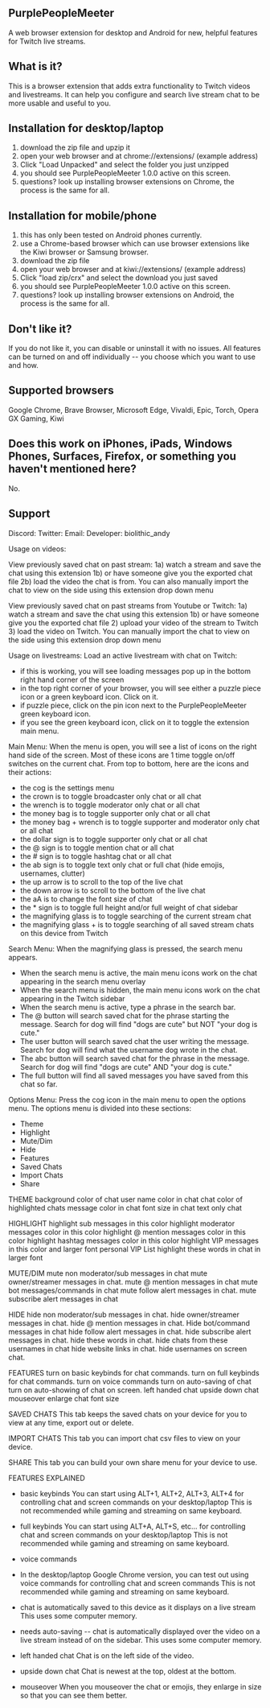 ## PurplePeopleMeeter
A web browser extension for desktop and Android for new, helpful features for Twitch live streams.


## What is it?
This is a browser extension that adds extra functionality to Twitch videos and livestreams.
It can help you configure and search live stream chat to be more usable and useful to you.

## Installation for desktop/laptop
1) download the zip file and upzip it
2) open your web browser and at chrome://extensions/ (example address) 
3) Click "Load Unpacked" and select the folder you just unzipped
4) you should see PurplePeopleMeeter 1.0.0 active on this screen.
5) questions?  look up installing browser extensions on Chrome, the process is the same for all.

## Installation for mobile/phone
1) this has only been tested on Android phones currently.
2) use a Chrome-based browser which can use browser extensions like the Kiwi browser or Samsung browser.
3) download the zip file 
4) open your web browser and at kiwi://extensions/ (example address) 
4) Click "load zip/crx" and select the download you just saved
4) you should see PurplePeopleMeeter 1.0.0 active on this screen.
5) questions?  look up installing browser extensions on Android, the process is the same for all.

## Don't like it?
If you do not like it, you can disable or uninstall it with no issues.
All features can be turned on and off individually -- you choose which you want to use and how.

## Supported browsers
Google Chrome, Brave Browser, Microsoft Edge, Vivaldi, Epic, Torch, Opera GX Gaming, Kiwi

## Does this work on iPhones, iPads, Windows Phones, Surfaces, Firefox, or something you haven't mentioned here?
No.

## Support
Discord: 
Twitter:
Email:
Developer: biolithic_andy


Usage on videos:

View previously saved chat on past stream:
1a) watch a stream and save the chat using this extension
1b) or have someone give you the exported chat file
2b) load the video the chat is from. You can also manually import the chat to view on the side using this extension drop down menu

View previously saved chat on past streams from Youtube or Twitch:
1a) watch a stream and save the chat using this extension
1b) or have someone give you the exported chat file
2) upload your video of the stream to Twitch
3) load the video on Twitch. You can manually import the chat to view on the side using this extension drop down menu


Usage on livestreams:
Load an active livestream with chat on Twitch:
- if this is working, you will see loading messages pop up in the bottom right hand corner of the screen
- in the top right corner of your browser, you will see either a puzzle piece icon or a green keyboard icon. Click on it.
- if puzzle piece, click on the pin icon next to the PurplePeopleMeeter green keyboard icon.
- if you see the green keyboard icon, click on it to toggle the extension main menu.

Main Menu:
When the menu is open, you will see a list of icons on the right hand side of the screen. 
Most of these icons are 1 time toggle on/off switches on the current chat.
From top to bottom, here are the icons and their actions:
- the cog is the settings menu
- the crown is to toggle broadcaster only chat or all chat
- the wrench is to toggle moderator only chat or all chat
- the money bag is to toggle supporter only chat or all chat
- the money bag + wrench is to toggle supporter and moderator only chat or all chat
- the dollar sign is to toggle supporter only chat or all chat
- the @ sign is to toggle mention chat or all chat
- the # sign is to toggle hashtag chat or all chat
- the ab sign is to toggle text only chat or full chat (hide emojis, usernames, clutter)
- the up arrow is to scroll to the top of the live chat
- the down arrow is to scroll to the bottom of the live chat
- the aA is to change the font size of chat
- the * sign is to toggle full height and/or full weight of chat sidebar
- the magnifying glass is to toggle searching of the current stream chat
- the magnifying glass + is to toggle searching of all saved stream chats on this device from Twitch

Search Menu:
When the magnifying glass is pressed, the search menu appears.
- When the search menu is active, the main menu icons work on the chat appearing in the search menu overlay
- When the search menu is hidden, the main menu icons work on the chat appearing in the Twitch sidebar
- When the search menu is active, type a phrase in the search bar.
- The @ button will search saved chat for the phrase starting the message. Search for dog will find "dogs are cute" but NOT "your dog is cute."
- The user button will search saved chat the user writing the message. Search for dog will find what the username dog wrote in the chat.
- The abc button will search saved chat for the phrase in the message. Search for dog will find "dogs are cute" AND "your dog is cute."
- The full button will find all saved messages you have saved from this chat so far.

Options Menu:
Press the cog icon in the main menu to open the options menu.
The options menu is divided into these sections:
- Theme 
- Highlight
- Mute/Dim
- Hide
- Features
- Saved Chats
- Import Chats
- Share

THEME
background color of chat
user name color in chat
chat color of highlighted chats
message color in chat
font size in chat
text only chat

HIGHLIGHT
highlight sub messages in this color
highlight moderator messages color in this color
highlight @ mention messages color in this color
highlight hashtag messages color in this color
highlight VIP messages in this color and larger font
personal VIP List
highlight these words in chat in larger font

MUTE/DIM
mute non moderator/sub messages in chat
mute owner/streamer messages in chat.
mute @ mention messages in chat
mute bot messages/commands in chat
mute follow alert messages in chat.
mute subscribe alert messages in chat

HIDE
hide non moderator/sub messages in chat.
hide owner/streamer messages in chat.
hide @ mention messages in chat.
Hide bot/command messages in chat
hide follow alert messages in chat.
hide subscribe alert messages in chat.
hide these words in chat.
hide chats from these usernames in chat
hide website links in chat.
hide usernames on screen chat.

FEATURES
turn on basic keybinds for chat commands.
turn on full keybinds for chat commands.
turn on voice commands
turn on auto-saving of chat
turn on auto-showing of chat on screen.
left handed chat
upside down chat
mouseover enlarge chat font size


SAVED CHATS
This tab keeps the saved chats on your device for you to view at any time, export out or delete.

IMPORT CHATS
This tab you can import chat csv files to view on your device.

SHARE
This tab you can build your own share menu for your device to use.

FEATURES EXPLAINED
- basic keybinds
You can start using ALT+1, ALT+2, ALT+3, ALT+4 for controlling chat and screen commands on your desktop/laptop
This is not recommended while gaming and streaming on same keyboard.

- full keybinds
You can start using ALT+A, ALT+S, etc... for controlling chat and screen commands on your desktop/laptop
This is not recommended while gaming and streaming on same keyboard.

- voice commands
- In the desktop/laptop Google Chrome version, you can test out using voice commands for controlling chat and screen commands
This is not recommended while gaming and streaming on same keyboard.

- chat is automatically saved to this device as it displays on a live stream
This uses some computer memory.

- needs auto-saving -- chat is automatically displayed over the video on a live stream instead of on the sidebar.
This uses some computer memory.

- left handed chat
Chat is on the left side of the video.

- upside down chat
Chat is newest at the top, oldest at the bottom.

- mouseover
When you mouseover the chat or emojis, they enlarge in size so that you can see them better.
